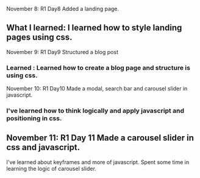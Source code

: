 November 8: R1 Day8 Added a landing page.
## What I learned: I learned how to style landing pages using css.

November 9: R1 Day9 Structured a blog post
### Learned : Learned how to create a blog page and structure is using css.

November 10: R1 Day10 Made a modal, search bar and carousel slider in javascript.
### I've learned how to think logically and apply javascript and positioning in css.

## November 11: R1 Day 11 Made a carousel slider in css and javascript.
 I've learned about keyframes and more of javascript. Spent some time in learning the logic of carousel slider.

